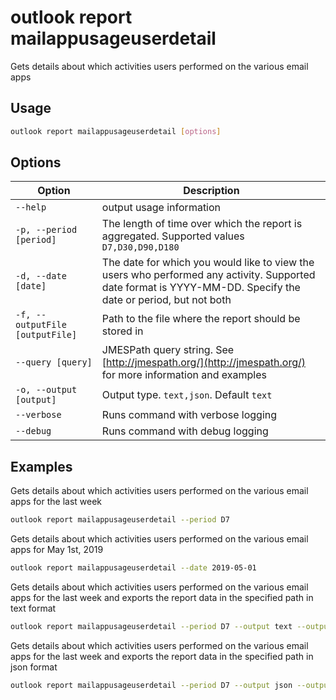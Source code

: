 # outlook report mailappusageuserdetail

Gets details about which activities users performed on the various email apps

## Usage

```sh
outlook report mailappusageuserdetail [options]
```

## Options

Option|Description
------|-----------
`--help`|output usage information
`-p, --period [period]`|The length of time over which the report is aggregated. Supported values `D7,D30,D90,D180`
`-d, --date [date]`|The date for which you would like to view the users who performed any activity. Supported date format is YYYY-MM-DD. Specify the date or period, but not both
`-f, --outputFile [outputFile]`|Path to the file where the report should be stored in
`--query [query]`|JMESPath query string. See [http://jmespath.org/](http://jmespath.org/) for more information and examples
`-o, --output [output]`|Output type. `text,json`. Default `text`
`--verbose`|Runs command with verbose logging
`--debug`|Runs command with debug logging

## Examples

Gets details about which activities users performed on the various email apps for the last week

```sh
outlook report mailappusageuserdetail --period D7
```

Gets details about which activities users performed on the various email apps for May 1st, 2019

```sh
outlook report mailappusageuserdetail --date 2019-05-01
```

Gets details about which activities users performed on the various email apps for the last week and exports the report data in the specified path in text format

```sh
outlook report mailappusageuserdetail --period D7 --output text --outputFile 'C:/report.txt'
```

Gets details about which activities users performed on the various email apps for the last week and exports the report data in the specified path in json format

```sh
outlook report mailappusageuserdetail --period D7 --output json --outputFile 'C:/report.json'
```
